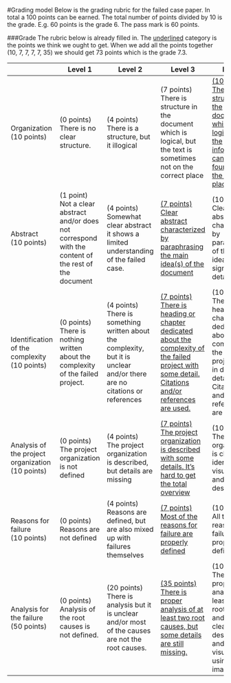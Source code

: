 #Grading model
Below is the grading rubric for the failed case paper. In total a 100 points can be earned. The total number of points divided by 10 is the grade. E.g. 60 points is the grade 6. The pass mark is 60 points. 

###Grade
The rubric below is already filled in. The <u>underlined</u> category is the points we think we ought to get. When we add all the points together (10, 7, 7, 7, 7, 35) we should get 73 points which is the grade 7.3.

|   |  Level 1 | Level 2   | Level 3   | Level 4   |
|---|---|	---|---|---|
| Organization (10 points)| (0 points) There is no clear structure.| (4 points) <br> There is a structure, but it illogical| (7 points) <br> There is structure in the document which is logical, but the text is sometimes not on the correct place| <u>(10 points) <br> There is structure in the document which is logical. All the information can be founded on the correct place. |
| Abstract <br> (10 points) | (1 point) <br> Not a clear abstract and/or does not correspond with the content of the rest of the document |  (4 points)<br> Somewhat clear abstract it shows a limited understanding of the failed case. |  <u>(7 points) <br> Clear abstract characterized by paraphrasing the main idea(s) of the document |  (10 points)<br> Clear abstract characterized by paraphrasing of the main idea(s) and significant details. |
| Identification of the complexity  <br> (10 points) | (0 points) <br> There is nothing written about the complexity of the failed project.  | (4 points) <br> There is something written about the complexity, but it is unclear and/or there are no citations or references  | <u> (7 points) <br> There is heading or chapter dedicated about the complexity of the failed project with some detail. Citations and/or references are used. |  (10 points) <br>There is heading or chapter dedicated about the complexity of the failed project with in depth detail. Citations and/or references are used. |
|  Analysis of the project organization <br> (10 points) | (0 points) <br>The project organization is not defined | (4 points) <br>The project organization is described, but details are missing   | <u> (7 points) <br> The project organization is described with some details. It’s hard to get the total overview |  (10 points) <br>The project organization is clearly identified, visualized and described |
|  Reasons for failure <br> (10 points)  |  (0 points) <br> Reasons are not defined | (4 points) <br> Reasons are defined, but are also mixed up with failures themselves  | <u> (7 points) <br>Most of the reasons for failure are properly defined  | (10 points> <br>All the reasons for failure are properly defined. |
|  Analysis for the failure <br> (50 points) | (0 points) Analysis of the root causes is not defined.  |  (20 points) <br> There is analysis but it is unclear and/or most of the causes are not the root causes. | <u>(35 points) <br> There is proper analysis of at least two root causes, but some details are still missing.| (100 points) <br>  There is proper analysis of at least three root causes and it is clearly described and visualized using images.|

